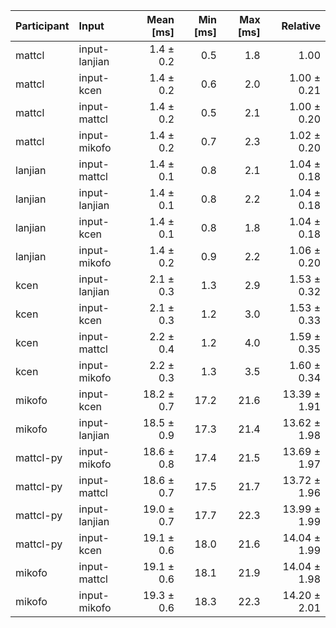 | Participant | Input | Mean [ms] | Min [ms] | Max [ms] | Relative |
|:---|:---|---:|---:|---:|---:|
| mattcl | input-lanjian | 1.4 ± 0.2 | 0.5 | 1.8 | 1.00 |
| mattcl | input-kcen | 1.4 ± 0.2 | 0.6 | 2.0 | 1.00 ± 0.21 |
| mattcl | input-mattcl | 1.4 ± 0.2 | 0.5 | 2.1 | 1.00 ± 0.20 |
| mattcl | input-mikofo | 1.4 ± 0.2 | 0.7 | 2.3 | 1.02 ± 0.20 |
| lanjian | input-mattcl | 1.4 ± 0.1 | 0.8 | 2.1 | 1.04 ± 0.18 |
| lanjian | input-lanjian | 1.4 ± 0.1 | 0.8 | 2.2 | 1.04 ± 0.18 |
| lanjian | input-kcen | 1.4 ± 0.1 | 0.8 | 1.8 | 1.04 ± 0.18 |
| lanjian | input-mikofo | 1.4 ± 0.2 | 0.9 | 2.2 | 1.06 ± 0.20 |
| kcen | input-lanjian | 2.1 ± 0.3 | 1.3 | 2.9 | 1.53 ± 0.32 |
| kcen | input-kcen | 2.1 ± 0.3 | 1.2 | 3.0 | 1.53 ± 0.33 |
| kcen | input-mattcl | 2.2 ± 0.4 | 1.2 | 4.0 | 1.59 ± 0.35 |
| kcen | input-mikofo | 2.2 ± 0.3 | 1.3 | 3.5 | 1.60 ± 0.34 |
| mikofo | input-kcen | 18.2 ± 0.7 | 17.2 | 21.6 | 13.39 ± 1.91 |
| mikofo | input-lanjian | 18.5 ± 0.9 | 17.3 | 21.4 | 13.62 ± 1.98 |
| mattcl-py | input-mikofo | 18.6 ± 0.8 | 17.4 | 21.5 | 13.69 ± 1.97 |
| mattcl-py | input-mattcl | 18.6 ± 0.7 | 17.5 | 21.7 | 13.72 ± 1.96 |
| mattcl-py | input-lanjian | 19.0 ± 0.7 | 17.7 | 22.3 | 13.99 ± 1.99 |
| mattcl-py | input-kcen | 19.1 ± 0.6 | 18.0 | 21.6 | 14.04 ± 1.99 |
| mikofo | input-mattcl | 19.1 ± 0.6 | 18.1 | 21.9 | 14.04 ± 1.98 |
| mikofo | input-mikofo | 19.3 ± 0.6 | 18.3 | 22.3 | 14.20 ± 2.01 |
